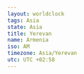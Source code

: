```yaml
---
layout: worldclock
tags: Asia
state: Asia
title: Yerevan
name: Armenia
iso: AM
timezone: Asia/Yerevan
utc: UTC +02:58
---
```


